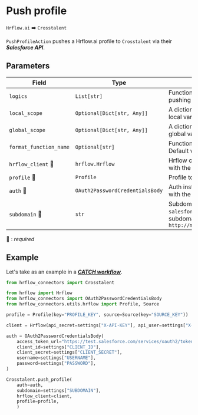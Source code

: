 # Push profile
`Hrflow.ai` :arrow_right: `Crosstalent`

`PushProfileAction` pushes a Hrflow.ai profile to `Crosstalent` via their ***Salesforce API***.

## Parameters

| Field | Type | Description |
| ----- | ---- | ----------- |
| `logics`  | `List[str]` | Function names to apply as filter before pushing the data. Default value : `[]`        |
| `local_scope`  | `Optional[Dict[str, Any]]` | A dictionary containing the current scope's local variables. Default value : `None`        |
| `global_scope`  | `Optional[Dict[str, Any]]` | A dictionary containing the current scope's global variables. Default value : `None`       |
| `format_function_name`  | `Optional[str]` | Function name to format job before pushing. Default value : `None`        |
| `hrflow_client` :red_circle: | `hrflow.Hrflow` | Hrflow client instance used to communicate with the Hrflow.ai API        |
| `profile` :red_circle: | `Profile` | Profile to push        |
| `auth` :red_circle: | `OAuth2PasswordCredentialsBody` | Auth instance to identify and communicate with the platform        |
| `subdomain` :red_circle: | `str` | Subdomain Crosstalent just before `salesforce.com`. For example subdomain=`my_subdomain.my` in `http://my_subdomain.my.salesforce.com/ABC`        |

:red_circle: : *required*

## Example
Let's take as an example in a [***CATCH workflow***](https://developers.hrflow.ai/docs/workflows#catch-setup).
```python
from hrflow_connectors import Crosstalent

from hrflow import Hrflow
from hrflow_connectors import OAuth2PasswordCredentialsBody
from hrflow_connectors.utils.hrflow import Profile, Source

profile = Profile(key="PROFILE_KEY", source=Source(key="SOURCE_KEY"))

client = Hrflow(api_secret=settings["X-API-KEY"], api_user=settings["X-USER-EMAIL"])

auth = OAuth2PasswordCredentialsBody(
    access_token_url="https://test.salesforce.com/services/oauth2/token",
    client_id=settings["CLIENT_ID"],
    client_secret=settings["CLIENT_SECRET"],
    username=settings["USERNAME"],
    password=settings["PASSWORD"],
)

Crosstalent.push_profile(
    auth=auth,
    subdomain=settings["SUBDOMAIN"],
    hrflow_client=client,
    profile=profile,
    )
```